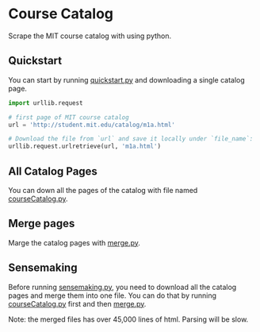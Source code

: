 # Course Catalog
Scrape the MIT course catalog with using python.

## Quickstart
You can start by running  [quickstart.py](quickstart.py) and downloading a single catalog page.
```python
import urllib.request

# first page of MIT course catalog
url = 'http://student.mit.edu/catalog/m1a.html'

# Download the file from `url` and save it locally under `file_name`:
urllib.request.urlretrieve(url, 'm1a.html')
```

## All Catalog Pages
You can down all the pages of the catalog with file named [courseCatalog.py](courseCatalog.py).

## Merge pages
Marge the catalog pages with [merge.py](merge.py).

## Sensemaking
Before running [sensemaking.py](sensemaking.py), you need to download all the catalog pages and merge them into one file. You can do that by running [courseCatalog.py](courseCatalog.py) first and then [merge.py](merge.py).

Note: the merged files has over 45,000 lines of html. Parsing will be slow.